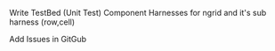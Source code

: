 Write TestBed (Unit Test) Component Harnesses for ngrid and it's sub harness (row,cell)


Add Issues in GitGub
